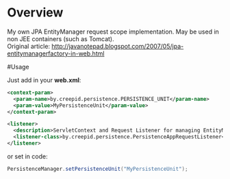 # Overview

My own JPA EntityManager request scope implementation. May be used in non JEE containers (such as Tomcat).</br>
Original article: http://javanotepad.blogspot.com/2007/05/jpa-entitymanagerfactory-in-web.html

#Usage

Just add in your **web.xml**:

```xml
<context-param>
  <param-name>by.creepid.persistence.PERSISTENCE_UNIT</param-name>
  <param-value>MyPersistenceUnit</param-value>
</context-param>

<listener>
  <description>ServletContext and Request Listener for managing EntityManager with request scope</description>
  <listener-class>by.creepid.persistence.PersistenceAppRequestListener</listener-class>   
</listener>
```

or set in code:

```java
PersistenceManager.setPersistenceUnit("MyPersistenceUnit");
```
